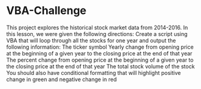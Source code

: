 # VBA-Challenge
This project explores the historical stock market data from 2014-2016.
In this lesson, we were given the following directions: 
Create a script using VBA that will loop through all the stocks for one year and output the following information:
  The ticker symbol
  Yearly change from opening price at the beginning of a given year to the closing price at the end of that year
  The percent change from opening price at the beginning of a given year to the closing price at the end of that year
  The total stock volume of the stock
  You should also have conditional formatting that will highlight positive change in green and negative change in red


